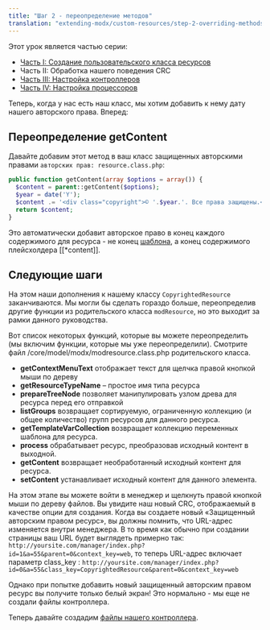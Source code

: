 ```yaml
---
title: "Шаг 2 - переопределение методов"
translation: "extending-modx/custom-resources/step-2-overriding-methods"
---
```


Этот урок является частью серии:

- [Часть I: Создание пользовательского класса ресурсов](extending-modx/custom-resources "Creating a Resource Class")
- Часть II: Обработка нашего поведения CRC
- [Часть III: Настройка контроллеров](extending-modx/custom-resources/step-3-controllers "Creating a Resource Class - Step 3")
- [Часть IV: Настройка процессоров](extending-modx/custom-resources/step-4-processors "Creating a Resource Class - Step 4")

Теперь, когда у нас есть наш класс, мы хотим добавить к нему дату нашего авторского права. Вперед:

## Переопределение getContent

Давайте добавим этот метод в ваш класс защищенных авторскими правами `авторских прав: resource.class.php`:

```php
public function getContent(array $options = array()) {
  $content = parent::getContent($options);
  $year = date('Y');
  $content .= '<div class="copyright">© '.$year.'. Все права защищены.</div>';
  return $content;
}
```

Это автоматически добавит авторское право в конец каждого содержимого для ресурса - не конец [шаблона](building-sites/elements/templates "Templates"), а конец содержимого плейсхолдера [[*content]].

## Следующие шаги

На этом наши дополнения к нашему классу `CopyrightedResource` заканчиваются. Мы могли бы сделать гораздо больше, переопределив другие функции из родительского класса `modResource`, но это выходит за рамки данного руководства.

Вот список некоторых функций, которые вы можете переопределить (мы включим функции, которые мы уже переопределили). Смотрите файл /core/model/modx/modresource.class.php родительского класса.

- **getContextMenuText** отображает текст для щелчка правой кнопкой мыши по дереву
- **getResourceTypeName** – простое имя типа ресурса
- **prepareTreeNode** позволяет манипулировать узлом древа для ресурса перед его отправкой
- **listGroups** возвращает сортируемую, ограниченную коллекцию (и общее количество) групп ресурсов для данного ресурса.
- **getTemplateVarCollection** возвращает коллекцию переменных шаблона для ресурса.
- **process** обрабатывает ресурс, преобразовав исходный контент в выходной.
- **getContent** возвращает необработанный исходный контент для ресурса.
- **setContent** устанавливает исходный контент для данного элемента.

На этом этапе вы можете войти в менеджер и щелкнуть правой кнопкой мыши по дереву файлов. Вы увидите наш новый CRC, отображаемый в качестве опции для создания. Когда вы создаете новый «Защищенный авторским правом ресурс», вы должны помнить, что URL-адрес изменяется внутри менеджера. В то время как обычно при создании страницы ваш URL будет выглядеть примерно так: `http://yoursite.com/manager/index.php?id=1&a=55&parent=0&context_key=web`, то теперь URL-адрес включает параметр class_key : `http://yoursite.com/manager/index.php?id=0&a=55&class_key=CopyrightedResource&parent=0&context_key=web`

Однако при попытке добавить новый защищенный авторским правом ресурс вы получите только белый экран! Это нормально - мы еще не создали файлы контроллера.

Теперь давайте создадим [файлы нашего контроллера](extending-modx/custom-resources/step-3-controllers "Creating a Resource Class - Step 3").
